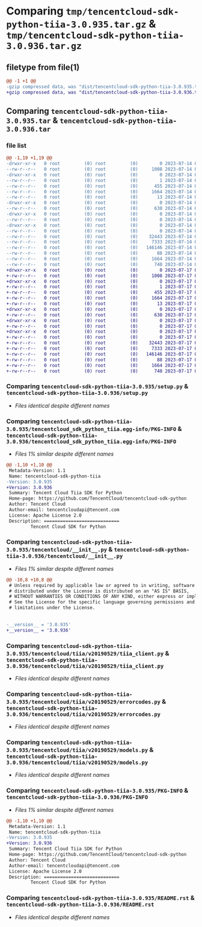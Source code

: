 # Comparing `tmp/tencentcloud-sdk-python-tiia-3.0.935.tar.gz` & `tmp/tencentcloud-sdk-python-tiia-3.0.936.tar.gz`

## filetype from file(1)

```diff
@@ -1 +1 @@
-gzip compressed data, was "dist/tencentcloud-sdk-python-tiia-3.0.935.tar", last modified: Fri Jul 14 00:40:45 2023, max compression
+gzip compressed data, was "dist/tencentcloud-sdk-python-tiia-3.0.936.tar", last modified: Mon Jul 17 00:37:37 2023, max compression
```

## Comparing `tencentcloud-sdk-python-tiia-3.0.935.tar` & `tencentcloud-sdk-python-tiia-3.0.936.tar`

### file list

```diff
@@ -1,19 +1,19 @@
-drwxr-xr-x   0 root         (0) root         (0)        0 2023-07-14 00:40:45.000000 tencentcloud-sdk-python-tiia-3.0.935/
--rw-r--r--   0 root         (0) root         (0)     1008 2023-07-14 00:40:45.000000 tencentcloud-sdk-python-tiia-3.0.935/setup.py
-drwxr-xr-x   0 root         (0) root         (0)        0 2023-07-14 00:40:45.000000 tencentcloud-sdk-python-tiia-3.0.935/tencentcloud_sdk_python_tiia.egg-info/
--rw-r--r--   0 root         (0) root         (0)        1 2023-07-14 00:40:45.000000 tencentcloud-sdk-python-tiia-3.0.935/tencentcloud_sdk_python_tiia.egg-info/dependency_links.txt
--rw-r--r--   0 root         (0) root         (0)      455 2023-07-14 00:40:45.000000 tencentcloud-sdk-python-tiia-3.0.935/tencentcloud_sdk_python_tiia.egg-info/SOURCES.txt
--rw-r--r--   0 root         (0) root         (0)     1664 2023-07-14 00:40:45.000000 tencentcloud-sdk-python-tiia-3.0.935/tencentcloud_sdk_python_tiia.egg-info/PKG-INFO
--rw-r--r--   0 root         (0) root         (0)       13 2023-07-14 00:40:45.000000 tencentcloud-sdk-python-tiia-3.0.935/tencentcloud_sdk_python_tiia.egg-info/top_level.txt
-drwxr-xr-x   0 root         (0) root         (0)        0 2023-07-14 00:40:45.000000 tencentcloud-sdk-python-tiia-3.0.935/tencentcloud/
--rw-r--r--   0 root         (0) root         (0)      630 2023-07-14 00:40:45.000000 tencentcloud-sdk-python-tiia-3.0.935/tencentcloud/__init__.py
-drwxr-xr-x   0 root         (0) root         (0)        0 2023-07-14 00:40:45.000000 tencentcloud-sdk-python-tiia-3.0.935/tencentcloud/tiia/
--rw-r--r--   0 root         (0) root         (0)        0 2023-07-14 00:40:45.000000 tencentcloud-sdk-python-tiia-3.0.935/tencentcloud/tiia/__init__.py
-drwxr-xr-x   0 root         (0) root         (0)        0 2023-07-14 00:40:45.000000 tencentcloud-sdk-python-tiia-3.0.935/tencentcloud/tiia/v20190529/
--rw-r--r--   0 root         (0) root         (0)        0 2023-07-14 00:40:45.000000 tencentcloud-sdk-python-tiia-3.0.935/tencentcloud/tiia/v20190529/__init__.py
--rw-r--r--   0 root         (0) root         (0)    32443 2023-07-14 00:40:45.000000 tencentcloud-sdk-python-tiia-3.0.935/tencentcloud/tiia/v20190529/tiia_client.py
--rw-r--r--   0 root         (0) root         (0)     7333 2023-07-14 00:40:45.000000 tencentcloud-sdk-python-tiia-3.0.935/tencentcloud/tiia/v20190529/errorcodes.py
--rw-r--r--   0 root         (0) root         (0)   146146 2023-07-14 00:40:45.000000 tencentcloud-sdk-python-tiia-3.0.935/tencentcloud/tiia/v20190529/models.py
--rw-r--r--   0 root         (0) root         (0)       88 2023-07-14 00:40:45.000000 tencentcloud-sdk-python-tiia-3.0.935/setup.cfg
--rw-r--r--   0 root         (0) root         (0)     1664 2023-07-14 00:40:45.000000 tencentcloud-sdk-python-tiia-3.0.935/PKG-INFO
--rw-r--r--   0 root         (0) root         (0)      740 2023-07-14 00:40:45.000000 tencentcloud-sdk-python-tiia-3.0.935/README.rst
+drwxr-xr-x   0 root         (0) root         (0)        0 2023-07-17 00:37:37.000000 tencentcloud-sdk-python-tiia-3.0.936/
+-rw-r--r--   0 root         (0) root         (0)     1008 2023-07-17 00:37:37.000000 tencentcloud-sdk-python-tiia-3.0.936/setup.py
+drwxr-xr-x   0 root         (0) root         (0)        0 2023-07-17 00:37:37.000000 tencentcloud-sdk-python-tiia-3.0.936/tencentcloud_sdk_python_tiia.egg-info/
+-rw-r--r--   0 root         (0) root         (0)        1 2023-07-17 00:37:37.000000 tencentcloud-sdk-python-tiia-3.0.936/tencentcloud_sdk_python_tiia.egg-info/dependency_links.txt
+-rw-r--r--   0 root         (0) root         (0)      455 2023-07-17 00:37:37.000000 tencentcloud-sdk-python-tiia-3.0.936/tencentcloud_sdk_python_tiia.egg-info/SOURCES.txt
+-rw-r--r--   0 root         (0) root         (0)     1664 2023-07-17 00:37:37.000000 tencentcloud-sdk-python-tiia-3.0.936/tencentcloud_sdk_python_tiia.egg-info/PKG-INFO
+-rw-r--r--   0 root         (0) root         (0)       13 2023-07-17 00:37:37.000000 tencentcloud-sdk-python-tiia-3.0.936/tencentcloud_sdk_python_tiia.egg-info/top_level.txt
+drwxr-xr-x   0 root         (0) root         (0)        0 2023-07-17 00:37:37.000000 tencentcloud-sdk-python-tiia-3.0.936/tencentcloud/
+-rw-r--r--   0 root         (0) root         (0)      630 2023-07-17 00:37:37.000000 tencentcloud-sdk-python-tiia-3.0.936/tencentcloud/__init__.py
+drwxr-xr-x   0 root         (0) root         (0)        0 2023-07-17 00:37:37.000000 tencentcloud-sdk-python-tiia-3.0.936/tencentcloud/tiia/
+-rw-r--r--   0 root         (0) root         (0)        0 2023-07-17 00:37:37.000000 tencentcloud-sdk-python-tiia-3.0.936/tencentcloud/tiia/__init__.py
+drwxr-xr-x   0 root         (0) root         (0)        0 2023-07-17 00:37:37.000000 tencentcloud-sdk-python-tiia-3.0.936/tencentcloud/tiia/v20190529/
+-rw-r--r--   0 root         (0) root         (0)        0 2023-07-17 00:37:37.000000 tencentcloud-sdk-python-tiia-3.0.936/tencentcloud/tiia/v20190529/__init__.py
+-rw-r--r--   0 root         (0) root         (0)    32443 2023-07-17 00:37:37.000000 tencentcloud-sdk-python-tiia-3.0.936/tencentcloud/tiia/v20190529/tiia_client.py
+-rw-r--r--   0 root         (0) root         (0)     7333 2023-07-17 00:37:37.000000 tencentcloud-sdk-python-tiia-3.0.936/tencentcloud/tiia/v20190529/errorcodes.py
+-rw-r--r--   0 root         (0) root         (0)   146146 2023-07-17 00:37:37.000000 tencentcloud-sdk-python-tiia-3.0.936/tencentcloud/tiia/v20190529/models.py
+-rw-r--r--   0 root         (0) root         (0)       88 2023-07-17 00:37:37.000000 tencentcloud-sdk-python-tiia-3.0.936/setup.cfg
+-rw-r--r--   0 root         (0) root         (0)     1664 2023-07-17 00:37:37.000000 tencentcloud-sdk-python-tiia-3.0.936/PKG-INFO
+-rw-r--r--   0 root         (0) root         (0)      740 2023-07-17 00:37:37.000000 tencentcloud-sdk-python-tiia-3.0.936/README.rst
```

### Comparing `tencentcloud-sdk-python-tiia-3.0.935/setup.py` & `tencentcloud-sdk-python-tiia-3.0.936/setup.py`

 * *Files identical despite different names*

### Comparing `tencentcloud-sdk-python-tiia-3.0.935/tencentcloud_sdk_python_tiia.egg-info/PKG-INFO` & `tencentcloud-sdk-python-tiia-3.0.936/tencentcloud_sdk_python_tiia.egg-info/PKG-INFO`

 * *Files 1% similar despite different names*

```diff
@@ -1,10 +1,10 @@
 Metadata-Version: 1.1
 Name: tencentcloud-sdk-python-tiia
-Version: 3.0.935
+Version: 3.0.936
 Summary: Tencent Cloud Tiia SDK for Python
 Home-page: https://github.com/TencentCloud/tencentcloud-sdk-python
 Author: Tencent Cloud
 Author-email: tencentcloudapi@tencent.com
 License: Apache License 2.0
 Description: ============================
         Tencent Cloud SDK for Python
```

### Comparing `tencentcloud-sdk-python-tiia-3.0.935/tencentcloud/__init__.py` & `tencentcloud-sdk-python-tiia-3.0.936/tencentcloud/__init__.py`

 * *Files 1% similar despite different names*

```diff
@@ -10,8 +10,8 @@
 # Unless required by applicable law or agreed to in writing, software
 # distributed under the License is distributed on an "AS IS" BASIS,
 # WITHOUT WARRANTIES OR CONDITIONS OF ANY KIND, either express or implied.
 # See the License for the specific language governing permissions and
 # limitations under the License.
 
 
-__version__ = '3.0.935'
+__version__ = '3.0.936'
```

### Comparing `tencentcloud-sdk-python-tiia-3.0.935/tencentcloud/tiia/v20190529/tiia_client.py` & `tencentcloud-sdk-python-tiia-3.0.936/tencentcloud/tiia/v20190529/tiia_client.py`

 * *Files identical despite different names*

### Comparing `tencentcloud-sdk-python-tiia-3.0.935/tencentcloud/tiia/v20190529/errorcodes.py` & `tencentcloud-sdk-python-tiia-3.0.936/tencentcloud/tiia/v20190529/errorcodes.py`

 * *Files identical despite different names*

### Comparing `tencentcloud-sdk-python-tiia-3.0.935/tencentcloud/tiia/v20190529/models.py` & `tencentcloud-sdk-python-tiia-3.0.936/tencentcloud/tiia/v20190529/models.py`

 * *Files identical despite different names*

### Comparing `tencentcloud-sdk-python-tiia-3.0.935/PKG-INFO` & `tencentcloud-sdk-python-tiia-3.0.936/PKG-INFO`

 * *Files 1% similar despite different names*

```diff
@@ -1,10 +1,10 @@
 Metadata-Version: 1.1
 Name: tencentcloud-sdk-python-tiia
-Version: 3.0.935
+Version: 3.0.936
 Summary: Tencent Cloud Tiia SDK for Python
 Home-page: https://github.com/TencentCloud/tencentcloud-sdk-python
 Author: Tencent Cloud
 Author-email: tencentcloudapi@tencent.com
 License: Apache License 2.0
 Description: ============================
         Tencent Cloud SDK for Python
```

### Comparing `tencentcloud-sdk-python-tiia-3.0.935/README.rst` & `tencentcloud-sdk-python-tiia-3.0.936/README.rst`

 * *Files identical despite different names*

